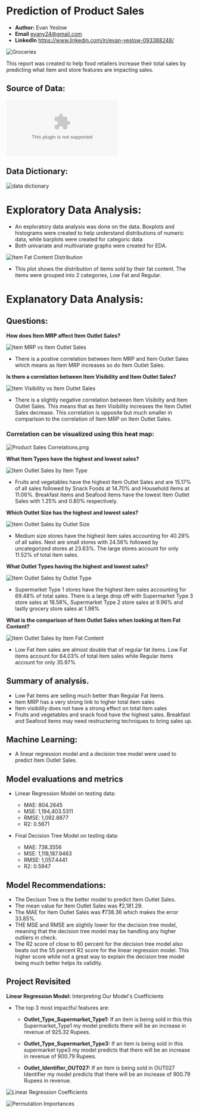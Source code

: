 # **Prediction of Product Sales**
- **Author:** Evan Yeslow
- **Email** evany24@gmail.com
- **LinkedIn** https://www.linkedin.com/in/evan-yeslow-093388248/

![Groceries](https://github.com/evany24/Predictions-of-Product-Sales/blob/main/Groceries.jpg)

This report was created to help food retailers increase their total sales by predicting what item and store features are impacting sales.

## **Source of Data:**
![sales_prediction-2023.csv](https://github.com/evany24/Predictions-of-Product-Sales/blob/main/sales_predictions_2023.csv)

## **Data Dictionary:**

![data dictionary](https://github.com/evany24/Predictions-of-Product-Sales/blob/main/data%20dictionary.png)

# **Exploratory Data Analysis**:
- An exploratory data analysis was done on the data. Boxplots and histograms were created to help understand distributions of numeric data, while barplots were created for categoric data
- Both univariate and multivariate graphs were created for EDA.

![Item Fat Content Distribution](https://github.com/evany24/Predictions-of-Product-Sales/blob/main/Item%20Fat%20Content%20Distribution.png)

 - This plot shows the distribution of items sold by their fat content. The items were grouped into 2 categories, Low Fat and Regular.

# **Explanatory Data Analysis**:

## **Questions:**

**How does Item MRP affect Item Outlet Sales?**

![Item MRP vs Item Outlet Sales](https://github.com/evany24/Predictions-of-Product-Sales/blob/main/Item%20MRP%20vs%20Item%20Outlet%20Sales.png)

 - There is a postive correlation between Item MRP and Item Outlet Sales which means as Item MRP increases so do Item Outlet Sales.

**Is there a correlation between Item Visibility and Item Outlet Sales?**

![Item Visibility vs Item Outlet Sales](https://github.com/evany24/Predictions-of-Product-Sales/blob/main/Item%20Visibility%20vs%20Item%20Outlet%20Sales.png)

 - There is a slightly negative correlation between Item Visibilty and Item Outlet Sales. This means that as Item Visibility increases the Item Outlet Sales decrease. This correlation is opposite but much smaller in comparison to the correlation of Item MRP on Item Outlet Sales.

### **Correlation can be visualized using this heat map:**

![Product Sales Correlations.png](https://github.com/evany24/Predictions-of-Product-Sales/blob/main/Product%20Sales%20Correlations.png)

**What Item Types have the highest and lowest sales?**

![Item Outlet Sales by Item Type](https://github.com/evany24/Predictions-of-Product-Sales/blob/main/Item%20Outlet%20Sales%20by%20Item%20Type.png)

 - Fruits and vegetables have the highest Item Outlet Sales and are 15.17% of all sales followed by Snack Foods at 14.70% and Household items at 11.06%. Breakfast items and Seafood items have the lowest Item Outlet Sales with 1.25% and 0.80% respectively.

**Which Outlet Size has the highest and lowest sales?**

![Item Outlet Sales by Outlet Size](https://github.com/evany24/Predictions-of-Product-Sales/blob/main/Item%20Outlet%20Sales%20by%20Outlet%20Size.png)

 - Medium size stores have the highest item sales accounting for 40.29% of all sales. Next are small stores with 24.56% followed by uncategorized stores at 23.63%. The large stores account for only 11.52% of total item sales.

**What Outlet Types having the highest and lowest sales?**

![Item Outlet Sales by Outlet Type](https://github.com/evany24/Predictions-of-Product-Sales/blob/main/Item%20Outlet%20Sales%20by%20Outlet%20Type.png)

 - Supermarket Type 1 stores have the highest item sales accounting for 69.48% of total sales. There is a large drop off with Supermarket Type 3 store sales at 18.58%, Supermarket Type 2 store sales at 9.96% and lastly grocery store sales at 1.98%

**What is the comparison of Item Outlet Sales when looking at Item Fat Content?**

![Item Outlet Sales by Item Fat Content](https://github.com/evany24/Predictions-of-Product-Sales/blob/main/Item%20Outlet%20Sales%20by%20Item%20Fat%20Content.png)

 - Low Fat item sales are almost double that of regular fat items. Low Fat items account for 64.03% of total item sales while Regular items account for only 35.97%

## **Summary of analysis.**

- Low Fat items are selling much better than Regular Fat items.
- Item MRP has a very strong link to higher total item sales
- Item visibility does not have a strong effect on total item sales
- Fruits and vegetables and snack food have the highest sales. Breakfast and Seafood items may need restructering techniques to bring sales up.

## **Machine Learning:**
- A linear regression model and a decision tree model were used to predict Item Outlet Sales.

## **Model evaluations and metrics**

- Linear Regression Model on testing data:
  - MAE: 804.2645 
  - MSE: 1,194,403.5311 
  - RMSE: 1,092.8877 
  - R2: 0.5671
  
- Final Decision Tree Model on testing data:
  - MAE: 738.3556 
  - MSE: 1,118,187.9463 
  - RMSE: 1,057.4441 
  - R2: 0.5947

## **Model Recommendations:**

  - The Decison Tree is the better model to predict Item Outlet Sales.
  - The mean value for Item Outlet Sales was ₹2,181.29.
  - The MAE for Item Outlet Sales was ₹738.36 which makes the error 33.85%.
  - THE MSE and RMSE are slightly lower for the decision tree model, meaning that the decision tree model may be handling any higher outliers in check.
  - The R2 score of close to 60 percent for the decision tree model also beats out the 55 percent R2 score for the linear regression model. This higher score while not a great way to explain the decision tree model being much better helps its validity.

## Project Revisited
**Linear Regression Model:**
Interpreting Our Model's Coefficients
- The top 3 most impactful features are:
    - **Outlet_Type_Supermarket_Type1:** If an item is being sold in this this Supermarket_Type1 my model predicts  there will be an increase in revenue of 925.32 Rupees.
    
    - **Outlet_Type_Supermarket_Type3:** If an item is being sold in this supermarket type3  my model predicts that there will be an increase in revenue of 900.79 Rupees.
    
    - **Outlet_Identifier_OUT027:** If an item is being sold in OUT027 Identifier my model predicts that there will be an increase of 900.79 Rupees in revenue.

![Linear Regression Coefficients](https://github.com/evany24/Predictions-of-Product-Sales/blob/main/Images/def%20imports.png)

![Permutation Importances](https://github.com/evany24/Predictions-of-Product-Sales/blob/main/Images/perf%20import.png)

